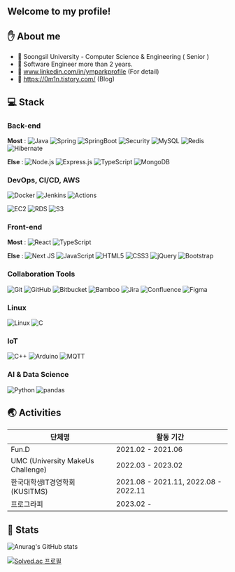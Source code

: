 ## Welcome to my profile!

## ✋ About me
- 🏫 Soongsil University - Computer Science & Engineering ( Senior )
- 🏢 Software Engineer more than 2 years.
- 🔗 www.linkedin.com/in/ymparkprofile (For detail)
- 📗 https://0m1n.tistory.com/ (Blog)

## 💻 Stack

### Back-end

**Most** : 
![Java](https://img.shields.io/badge/Java-3776AB?style=flat-square&logo=mysql&logoColor=white)
![Spring](https://img.shields.io/badge/Spring-6DB33F?style=flat-square&logo=Spring&logoColor=white)
![SpringBoot](https://img.shields.io/badge/Spring%20Boot-6DB33F?style=flat-square&logo=Spring%20Boot&logoColor=white)
![Security](https://img.shields.io/badge/Spring%20Security-6DB33F?style=flat-square&logo=Spring%20Security&logoColor=white)
![MySQL](https://img.shields.io/badge/MySQL-4479A1?style=flat-square&logo=MySQL&logoColor=white)
![Redis](https://img.shields.io/badge/Redis-DC382D?style=flat-square&logo=Redis&logoColor=white)
![Hibernate](https://img.shields.io/badge/Hibernate-59666C?style=flat-square&logo=Hibernate&logoColor=white)

**Else** : 
![Node.js](https://img.shields.io/badge/Node.js-%2343853D.svg?style=flat-square&logo=Node.js&logoColor=white)
![Express.js](https://img.shields.io/badge/express.js-%23404d59.svg?style=flat-square&logo=express&logoColor=%2361DAFB)
![TypeScript](https://img.shields.io/badge/TypeScript-%23007ACC.svg?style=flat-square&logo=TypeScript&logoColor=white)
![MongoDB](https://img.shields.io/badge/MongoDB-47A248?style=flat-square&logo=MongoDB&logoColor=white)

### DevOps, CI/CD, AWS

![Docker](https://img.shields.io/badge/Docker-007396?style=flat-square&logo=Docker&logoColor=white)
![Jenkins](https://img.shields.io/badge/Jenkins-D24939?style=flat-square&logo=Jenkins&logoColor=white)
![Actions](https://img.shields.io/badge/Github%20Actions-2088FF?style=flat-square&logo=Github%20Actions&logoColor=white)

![EC2](https://img.shields.io/badge/Amazon%20EC2-FF9900?style=flat-square&logo=Amazon%20EC2&logoColor=white)
![RDS](https://img.shields.io/badge/Amazon%20RDS-527FFF?style=flat-square&logo=Amazon%20RDS&logoColor=white)
![S3](https://img.shields.io/badge/Amazon%20S3-569A31?style=flat-square&logo=Amazon%20S3&logoColor=white)

### Front-end

**Most** : 
![React](https://img.shields.io/badge/React-%2320232a.svg?style=flat-square&logo=React&logoColor=%2361DAFB)
![TypeScript](https://img.shields.io/badge/TypeScript-%23007ACC.svg?style=flat-square&logo=TypeScript&logoColor=white)

**Else** : 
![Next JS](https://img.shields.io/badge/Next.js-black?style=flat-square&logo=Next.js&logoColor=white)
![JavaScript](https://img.shields.io/badge/JavaScript-%23323330.svg?style=flat-square&logo=JavaScript&logoColor=%23F7DF1E)
![HTML5](https://img.shields.io/badge/HTML5-%23E34F26.svg?style=flat-square&logo=HTML5&logoColor=white)
![CSS3](https://img.shields.io/badge/CSS3-%231572B6.svg?style=flat-square&logo=CSS3&logoColor=white)
![jQuery](https://img.shields.io/badge/jQuery-%230769AD.svg?style=flat-square&logo=jQuery&logoColor=white)
![Bootstrap](https://img.shields.io/badge/Bootstrap-%23563D7C.svg?style=flat-square&logo=Bootstrap&logoColor=white)

### Collaboration Tools

![Git](https://img.shields.io/badge/Git-%23F05033.svg?style=flat-square&logo=Git&logoColor=white)
![GitHub](https://img.shields.io/badge/GitHub-%23121011.svg?style=flat-square&logo=GitHub&logoColor=white)
![Bitbucket](https://img.shields.io/badge/Bitbucket-0052CC?style=flat-square&logo=Bitbucket&logoColor=white)
![Bamboo](https://img.shields.io/badge/Bamboo-0052CC?style=flat-square&logo=Bamboo&logoColor=white)
![Jira](https://img.shields.io/badge/Jira-0052CC?style=flat-square&logo=Jira&logoColor=white)
![Confluence](https://img.shields.io/badge/Confluence-172B4D?style=flat-square&logo=Confluence&logoColor=white)
![Figma](https://img.shields.io/badge/Figma-%23F24E1E.svg?style=flat-square&logo=Figma&logoColor=white)


### Linux

![Linux](https://img.shields.io/badge/Linux-%FCC624.svg?style=flat-square&logo=Linux&logoColor=white)
![C](https://img.shields.io/badge/C-%2300599C.svg?style=flat-square&logo=C&logoColor=white)

### IoT

![C++](https://img.shields.io/badge/C++-%2300599C.svg?style=flat-square&logo=c%2B%2B&logoColor=white)
![Arduino](https://img.shields.io/badge/-Arduino-00979D?style=flat-square&logo=Arduino&logoColor=white)
![MQTT](https://img.shields.io/badge/-MQTT-660066?style=flat-square&logo=MQTT&logoColor=white)

### AI & Data Science
![Python](https://img.shields.io/badge/Python-3776AB.svg?style=flat-square&logo=Python&logoColor=white)
![pandas](https://img.shields.io/badge/pandas-150458.svg?style=flat-square&logo=pandas&logoColor=white)


## 🌏 Activities

| 단체명 | 활동 기간 |
| --- | --- |
| Fun.D | 2021.02 - 2021.06 |
| UMC (University MakeUs Challenge) | 2022.03 - 2023.02 |
| 한국대학생IT경영학회(KUSITMS) | 2021.08 - 2021.11, 2022.08 - 2022.11 |
| 프로그라피 | 2023.02 - |

## 🐣 Stats
![Anurag's GitHub stats](https://github-readme-stats.vercel.app/api?username=ympark99&hide=stars,issues&show_icons=true&theme=radical)

[![Solved.ac
프로필](http://mazassumnida.wtf/api/generate_badge?boj=ympark99)](https://solved.ac/ympark99)
